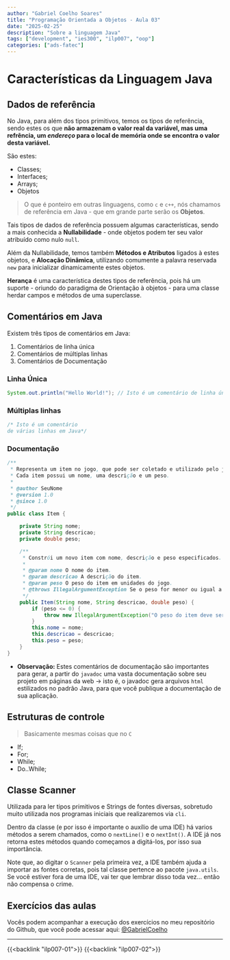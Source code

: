 ```yaml
---
author: "Gabriel Coelho Soares"
title: "Programação Orientada a Objetos - Aula 03"
date: "2025-02-25"
description: "Sobre a linguagem Java"
tags: ["development", "ies300", "ilp007", "oop"]
categories: ["ads-fatec"]
---
```

# Características da Linguagem Java

## Dados de referência

No Java, para além dos tipos primitivos, temos os tipos de
referência, sendo estes os que **não armazenam o valor real da
variável, mas uma refrência, um *endereço* para o local de memória
onde se encontra o valor desta variável.**

São estes:

- Classes;
- Interfaces;
- Arrays;
- Objetos

> O que é ponteiro em outras linguagens, como `c` e `c++`, nós chamamos
de referência em Java - que em grande parte serão os **Objetos**.

Tais tipos de dados de referência possuem algumas características,
sendo a mais conhecida a **Nullabilidade** - onde objetos podem
ter seu valor atribuído como nulo `null`.

Além da Nullabilidade, temos também **Métodos e Atributos** ligados
à estes objetos, e **Alocação Dinâmica**, utilizando comumente a
palavra reservada `new` para inicializar dinamicamente estes
objetos.

**Herança** é uma característica destes tipos de referência, pois
há um suporte - oriundo do paradigma de Orientação à objetos -
para uma classe herdar campos e métodos de uma superclasse.

## Comentários em Java

Existem três tipos de comentários em Java:

1. Comentários de linha única
2. Comentários de múltiplas linhas
3. Comentários de Documentação

### Linha Única

```java
System.out.println("Hello World!"); // Isto é um comentário de linha única
```

### Múltiplas linhas

```java
/* Isto é um comentário 
de várias linhas em Java*/
```

### Documentação

```java
/**
 * Representa um item no jogo, que pode ser coletado e utilizado pelo jogador.
 * Cada item possui um nome, uma descrição e um peso.
 *
 * @author SeuNome
 * @version 1.0
 * @since 1.0
 */
public class Item {

    private String nome;
    private String descricao;
    private double peso;

    /**
     * Constrói um novo item com nome, descrição e peso especificados.
     *
     * @param nome O nome do item.
     * @param descricao A descrição do item.
     * @param peso O peso do item em unidades do jogo.
     * @throws IllegalArgumentException Se o peso for menor ou igual a zero.
     */
    public Item(String nome, String descricao, double peso) {
        if (peso <= 0) {
            throw new IllegalArgumentException("O peso do item deve ser maior que zero.");
        }
        this.nome = nome;
        this.descricao = descricao;
        this.peso = peso;
    }
}
```

- **Observação:** Estes comentários de documentação são importantes para gerar,
a partir do `javadoc` uma vasta documentação sobre seu projeto em páginas
da web -> isto é, o javadoc gera arquivos `html` estilizados no padrão Java,
para que você publique a documentação de sua aplicação.

## Estruturas de controle

> Basicamente mesmas coisas que no `C`

- If;
- For;
- While;
- Do..While;

## Classe Scanner

Utilizada para ler tipos primitivos e Strings de fontes diversas, sobretudo
muito utilizada nos programas iniciais que realizaremos via `cli`.

Dentro da classe (e por isso é importante o auxílio de uma IDE) há varios
métodos a serem chamados, como o `nextLine()` e o `nextInt()`. A IDE já
nos retorna estes métodos quando começamos a digitá-los, por isso sua
importância.

Note que, ao digitar o `Scanner` pela primeira vez, a IDE também ajuda a
importar as fontes corretas, pois tal classe pertence ao pacote
`java.utils`. Se você estiver fora de uma IDE, vai ter que lembrar disso
toda vez... então não compensa o crime.

## Exercícios das aulas

Vocês podem acompanhar a execução dos exercícios no meu repositório
do Github, que você pode acessar aqui: [@GabrielCoelho](https://github.com/GabrielCoelho/ILP007_codes/tree/my_codes/aula03/src/main/java/br/com/devcoelho)

----------

{{<backlink "ilp007-01">}}
{{<backlink "ilp007-02">}}
